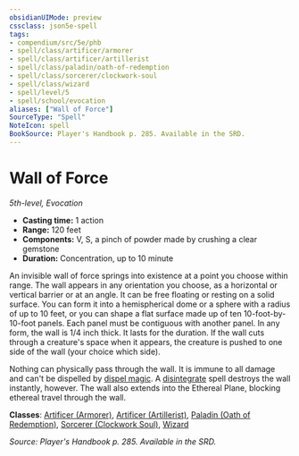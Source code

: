 ```yaml
---
obsidianUIMode: preview
cssclass: json5e-spell
tags:
- compendium/src/5e/phb
- spell/class/artificer/armorer
- spell/class/artificer/artillerist
- spell/class/paladin/oath-of-redemption
- spell/class/sorcerer/clockwork-soul
- spell/class/wizard
- spell/level/5
- spell/school/evocation
aliases: ["Wall of Force"]
SourceType: "Spell"
NoteIcon: spell
BookSource: Player's Handbook p. 285. Available in the SRD.
---
```

# Wall of Force
*5th-level, Evocation*  

- **Casting time:** 1 action
- **Range:** 120 feet
- **Components:** V, S, a pinch of powder made by crushing a clear gemstone
- **Duration:** Concentration, up to 10 minute

An invisible wall of force springs into existence at a point you choose within range. The wall appears in any orientation you choose, as a horizontal or vertical barrier or at an angle. It can be free floating or resting on a solid surface. You can form it into a hemispherical dome or a sphere with a radius of up to 10 feet, or you can shape a flat surface made up of ten 10-foot-by-10-foot panels. Each panel must be contiguous with another panel. In any form, the wall is 1/4 inch thick. It lasts for the duration. If the wall cuts through a creature's space when it appears, the creature is pushed to one side of the wall (your choice which side).

Nothing can physically pass through the wall. It is immune to all damage and can't be dispelled by [dispel magic](/3-Mechanics/CLI/spells/dispel-magic.md). A [disintegrate](/3-Mechanics/CLI/spells/disintegrate.md) spell destroys the wall instantly, however. The wall also extends into the Ethereal Plane, blocking ethereal travel through the wall.

**Classes**: [Artificer (Armorer)](/3-Mechanics/CLI/classes/artificer-armorer-tce.md), [Artificer (Artillerist)](/3-Mechanics/CLI/classes/artificer-artillerist-tce.md), [Paladin (Oath of Redemption)](/3-Mechanics/CLI/classes/paladin-oath-of-redemption-xge.md), [Sorcerer (Clockwork Soul)](/3-Mechanics/CLI/classes/sorcerer-clockwork-soul-tce.md), [Wizard](/3-Mechanics/CLI/classes/wizard.md)

*Source: Player's Handbook p. 285. Available in the SRD.*